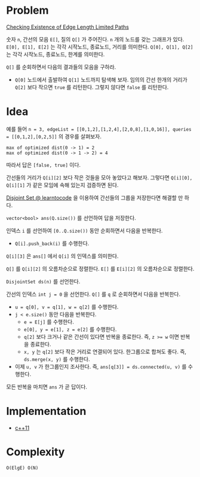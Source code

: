 # Problem

[Checking Existence of Edge Length Limited Paths
](https://leetcode.com/problems/checking-existence-of-edge-length-limited-paths/)

숫자 `n`, 간선의 모음 `E[]`, 질의 `Q[]` 가 주어진다.  `n` 개의 노드를
갖는 그래프가 있다. `E[0], E[1], E[2]` 는 각각 시작노드, 종료노드,
거리를 의미한다. `Q[0], Q[1], Q[2]` 는 각각 시작노드, 종료노드, 한계를
의미한다.

`Q[]` 를 순회하면서 다음의 결과들의 모음을 구하라.
* `Q[0]` 노드에서 출발하여 `Q[1]` 노드까지 탐색해 보자. 임의의 간선
  한개의 거리가 `Q[2]` 보다 작으면 `true` 를 리턴한다. 그렇지
  않다면 `false` 를 리턴한다.

# Idea

예를 들어 `n = 3, edgeList = [[0,1,2],[1,2,4],[2,0,8],[1,0,16]],
queries = [[0,1,2],[0,2,5]]` 의 경우를 살펴보자.

```
max of optimized dist(0 -> 1) = 2
max of optimized dist(0 -> 1 -> 2) = 4
```

따라서 답은 `[false, true]` 이다.

간선들의 거리가 `Q[i][2]` 보다 작은 것들을 모아 놓았다고 해보자.
그렇다면 `Q[i][0], Q[i][1]` 가 같은 모임에 속해 있는지 검증하면 된다.

[Disjoint Set @ learntocode](/fundamentals/disjointset/unionfind/README.md) 을 이용하여 간선들의 그룹을 저장한다면 해결할 만 하다.

`vector<bool> ans(Q.size())` 를 선언하여 답을 저장한다.

인덱스 `i` 를 선언하여 `[0..Q.size())` 동안 순회하면서 다음을 반복한다.
* `Q[i].push_back(i)` 를 수행한다.

`Q[i][3]` 은 `ans[]` 에서 `Q[i]` 의 인덱스를 의미한다.

`Q[]` 를 `Q[i][2]` 의 오름차순으로 정렬한다.
`E[]` 를 `E[i][2]` 의 오름차순으로 정렬한다.

`DisjointSet ds(n)` 를 선언한다.

간선의 인덱스 `int j = 0` 을 선언한다. `Q[]` 를 `q` 로 순회하면서 다음을 반복한다.

* `u = q[0], v = q[1], w = q[2]` 를 수행한다.
* `j < e.size()` 동안 다음을 반복한다.
  * `e = E[j]` 를 수행한다.
  * `e[0], y = e[1], z = e[2]` 를 수행한다.
  * `q[2]` 보다 크거나 같은 간선이 있다면 반복을 종료한다. 즉, `z >= w` 이면
    반복을 종료한다.
  * `x, y` 는 `q[2]` 보다 작은 거리로 연결되어 있다. 한그룹으로     합쳐도 좋다.
    즉, `ds.merge(x, y)` 를 수행한다.
* 이제 `u, v` 가 한그룹인지 조사한다. 즉, `ans[q[3]] = ds.connected(u, v)` 를 수행한다.

모든 반복을 마치면 `ans` 가 곧 답이다.

# Implementation

* [c++11](a.cpp)

# Complexity

```
O(ElgE) O(N)
```

